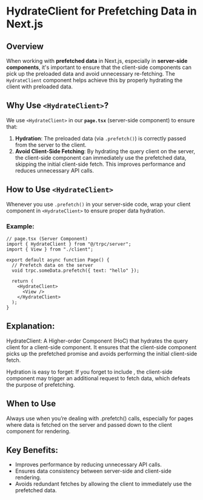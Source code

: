 # HydrateClient for Prefetching Data in Next.js

## Overview

When working with **prefetched data** in Next.js, especially in **server-side components**, it's important to ensure that the client-side components can pick up the preloaded data and avoid unnecessary re-fetching. The `HydrateClient` component helps achieve this by properly hydrating the client with preloaded data.

## Why Use `<HydrateClient>`?

We use `<HydrateClient>` in our **`page.tsx`** (server-side component) to ensure that:

1. **Hydration**: The preloaded data (via `.prefetch()`) is correctly passed from the server to the client.
2. **Avoid Client-Side Fetching**: By hydrating the query client on the server, the client-side component can immediately use the prefetched data, skipping the initial client-side fetch. This improves performance and reduces unnecessary API calls.

## How to Use `<HydrateClient>`

Whenever you use `.prefetch()` in your server-side code, wrap your client component in `<HydrateClient>` to ensure proper data hydration.

### Example:

```tsx
// page.tsx (Server Component)
import { HydrateClient } from "@/trpc/server";
import { View } from "./client";

export default async function Page() {
  // Prefetch data on the server
  void trpc.someData.prefetch({ text: "hello" });

  return (
    <HydrateClient>
      <View />
    </HydrateClient>
  );
}
```

## Explanation:

HydrateClient: A Higher-order Component (HoC) that hydrates the query client for a client-side component. It ensures that the client-side component picks up the prefetched promise and avoids performing the initial client-side fetch.

Hydration is easy to forget: If you forget to include <HydrateClient>, the client-side component may trigger an additional request to fetch data, which defeats the purpose of prefetching.

## When to Use <HydrateClient>

Always use <HydrateClient> when you’re dealing with .prefetch() calls, especially for pages where data is fetched on the server and passed down to the client component for rendering.

## Key Benefits:

- Improves performance by reducing unnecessary API calls.
- Ensures data consistency between server-side and client-side rendering.
- Avoids redundant fetches by allowing the client to immediately use the prefetched data.

